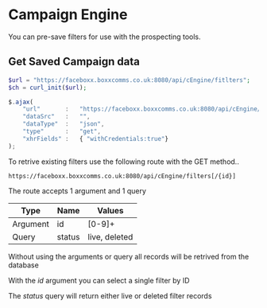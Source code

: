 # Campaign Engine

You can pre-save filters for use with the prospecting tools.

## Get Saved Campaign data

```php
$url = "https://faceboxx.boxxcomms.co.uk:8080/api/cEngine/fitlters";
$ch = curl_init($url);


```

```javascript
$.ajax(
	"url"		:	"https://faceboxx.boxxcomms.co.uk:8080/api/cEngine/filters",
	"dataSrc"	:	"",
	"dataType"	:	"json",
	"type"		:	"get",
	"xhrFields"	:	{ "withCredentials:true"}
);
```


To retrive existing filters use the following route with the GET method..

`https://faceboxx.boxxcomms.co.uk:8080/api/cEngine/filters[/{id}]`

The route accepts 1 argument and 1 query

Type|Name|Values
-|-|-
Argument|id|[0-9]+
Query|status|live, deleted

Without using the arguments or query all records will be retrived from the database

With the *id* argument you can select a single filter by ID

The *status* query will return either live or deleted filter records